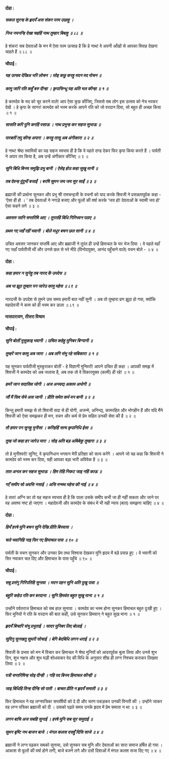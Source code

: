 #### दोहा :

##### सकल सुरन्ह के हृदयँ अस संकर परम उछाहु ।
##### निज नयनन्हि देखा चहहिं नाथ तुम्हार बिबाहु ॥ ८८ ॥

हे शंकर! सब देवताओं के मन में ऐसा परम उत्साह है कि हे नाथ! वे अपनी आँखों से आपका विवाह देखना चाहते हैं ॥ ८८ ॥

#### चौपाई :

##### यह उत्सव देखिअ भरि लोचन । सोइ कछु करहु मदन मद मोचन ॥
##### कामु जारि रति कहुँ बरु दीन्हा । कृपासिन्धु यह अति भल कीन्हा ॥ १ ॥

हे कामदेव के मद को चूर करने वाले! आप ऐसा कुछ कीजिए, जिससे सब लोग इस उत्सव को नेत्र भरकर देखें । हे कृपा के सागर! कामदेव को भस्म करके आपने रति को जो वरदान दिया, सो बहुत ही अच्छा किया ॥ १ ॥

##### सासति करि पुनि करहिं पसाऊ । नाथ प्रभुन्ह कर सहज सुभाऊ ॥
##### पारबतीं तपु कीन्ह अपारा । करहु तासु अब अंगीकारा ॥ २ ॥

हे नाथ! श्रेष्ठ स्वामियों का यह सहज स्वभाव ही है कि वे पहले दण्ड देकर फिर कृपा किया करते हैं । पार्वती ने अपार तप किया है, अब उन्हें अंगीकार कीजिए ॥ २ ॥

##### सुनि बिधि बिनय समुझि प्रभु बानी । ऐसेइ होउ कहा सुखु मानी ॥
##### तब देवन्ह दुंदुभीं बजाईं । बरषि सुमन जय जय सुर साईं ॥ ३ ॥

ब्रह्माजी की प्रार्थना सुनकर और प्रभु श्री रामचन्द्रजी के वचनों को याद करके शिवजी ने प्रसन्नतापूर्वक कहा - ‘ऐसा ही हो । ’ तब देवताओं ने नगाड़े बजाए और फूलों की वर्षा करके ‘जय हो! देवताओं के स्वामी जय हो’ ऐसा कहने लगे ॥ ३ ॥

##### अवसरु जानि सप्तरिषि आए । तुरतहिं बिधि गिरिभवन पठाए ॥
##### प्रथम गए जहँ रहीं भवानी । बोले मधुर बचन छल सानी ॥ ४ ॥

उचित अवसर जानकर सप्तर्षि आए और ब्रह्माजी ने तुरंत ही उन्हें हिमाचल के घर भेज दिया । वे पहले वहाँ गए जहाँ पार्वतीजी थीं और उनसे छल से भरे मीठे (विनोदयुक्त, आनंद पहुँचाने वाले) वचन बोले - ॥ ४ ॥

#### दोहा :

##### कहा हमार न सुनेहु तब नारद कें उपदेस ॥
##### अब भा झूठ तुम्हार पन जारेउ कामु महेस ॥ ८९ ॥

नारदजी के उपदेश से तुमने उस समय हमारी बात नहीं सुनी । अब तो तुम्हारा प्रण झूठा हो गया, क्योंकि महादेवजी ने काम को ही भस्म कर डाला ॥ ८९ ॥

#### मासपारायण, तीसरा विश्राम

#### चौपाई :

##### सुनि बोलीं मुसुकाइ भवानी । उचित कहेहु मुनिबर बिग्यानी ॥
##### तुम्हरें जान कामु अब जारा । अब लगि संभु रहे सबिकारा ॥ १ ॥

यह सुनकर पार्वतीजी मुस्कुराकर बोलीं - हे विज्ञानी मुनिवरों! आपने उचित ही कहा । आपकी समझ में शिवजी ने कामदेव को अब जलाया है, अब तक तो वे विकारयुक्त (कामी) ही रहे! ॥ १ ॥

##### हमरें जान सदासिव जोगी । अज अनवद्य अकाम अभोगी ॥
##### जौं मैं सिव सेये अस जानी । प्रीति समेत कर्म मन बानी ॥ २ ॥

किन्तु हमारी समझ से तो शिवजी सदा से ही योगी, अजन्मे, अनिन्द्य, कामरहित और भोगहीन हैं और यदि मैंने शिवजी को ऐसा समझकर ही मन, वचन और कर्म से प्रेम सहित उनकी सेवा की है ॥ २ ॥

##### तौ हमार पन सुनहु मुनीसा । करिहहिं सत्य कृपानिधि ईसा ॥
##### तुम्ह जो कहा हर जारेउ मारा । सोइ अति बड़ अबिबेकु तुम्हारा ॥ ३ ॥

तो हे मुनीश्वरो! सुनिए, वे कृपानिधान भगवान मेरी प्रतिज्ञा को सत्य करेंगे । आपने जो यह कहा कि शिवजी ने कामदेव को भस्म कर दिया, यही आपका बड़ा भारी अविवेक है ॥ ३ ॥

##### तात अनल कर सहज सुभाऊ । हिम तेहि निकट जाइ नहिं काऊ ॥
##### गएँ समीप सो अवसि नसाई । असि मन्मथ महेस की नाई ॥ ४ ॥

हे तात! अग्नि का तो यह सहज स्वभाव ही है कि पाला उसके समीप कभी जा ही नहीं सकता और जाने पर वह अवश्य नष्ट हो जाएगा । महादेवजी और कामदेव के संबंध में भी यही न्याय (बात) समझना चाहिए ॥ ४ ॥

#### दोहा :

##### हियँ हरषे मुनि बचन सुनि देखि प्रीति बिस्वास ।
##### चले भवानिहि नाइ सिर गए हिमाचल पास ॥ ९० ॥

पार्वती के वचन सुनकर और उनका प्रेम तथा विश्वास देखकर मुनि हृदय में बड़े प्रसन्न हुए । वे भवानी को सिर नवाकर चल दिए और हिमाचल के पास पहुँचे ॥ ९० ॥

#### चौपाई :

##### सबु प्रसंगु गिरिपतिहि सुनावा । मदन दहन सुनि अति दुखु पावा ॥
##### बहुरि कहेउ रति कर बरदाना । सुनि हिमवंत बहुत सुखु माना ॥ १ ॥

उन्होंने पर्वतराज हिमाचल को सब हाल सुनाया । कामदेव का भस्म होना सुनकर हिमाचल बहुत दुःखी हुए । फिर मुनियों ने रति के वरदान की बात कही, उसे सुनकर हिमवान् ने बहुत सुख माना ॥ १ ॥

##### हृदयँ बिचारि संभु प्रभुताई । सादर मुनिबर लिए बोलाई ।
##### सुदिनु सुनखतु सुघरी सोचाई । बेगि बेदबिधि लगन धराई ॥ २ ॥

शिवजी के प्रभाव को मन में विचार कर हिमाचल ने श्रेष्ठ मुनियों को आदरपूर्वक बुला लिया और उनसे शुभ दिन, शुभ नक्षत्र और शुभ घड़ी शोधवाकर वेद की विधि के अनुसार शीघ्र ही लग्न निश्चय कराकर लिखवा लिया ॥ २ ॥

##### पत्री सप्तरिषिन्ह सोइ दीन्ही । गहि पद बिनय हिमाचल कीन्ही ॥
##### जाइ बिधिहि तिन्ह दीन्हि सो पाती । बाचत प्रीति न हृदयँ समाती ॥ ३ ॥

फिर हिमाचल ने वह लग्नपत्रिका सप्तर्षियों को दे दी और चरण पकड़कर उनकी विनती की । उन्होंने जाकर वह लग्न पत्रिका ब्रह्माजी को दी । उसको पढ़ते समय उनके हृदय में प्रेम समाता न था ॥ ३ ॥

##### लगन बाचि अज सबहि सुनाई । हरषे मुनि सब सुर समुदाई ॥
##### सुमन बृष्टि नभ बाजन बाजे । मंगल कलस दसहुँ दिसि साजे ॥ ४ ॥

ब्रह्माजी ने लग्न पढ़कर सबको सुनाया, उसे सुनकर सब मुनि और देवताओं का सारा समाज हर्षित हो गया । आकाश से फूलों की वर्षा होने लगी, बाजे बजने लगे और दसों दिशाओं में मंगल कलश सजा दिए गए ॥ ४ ॥